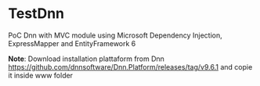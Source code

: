 # TestDnn
PoC Dnn with MVC module using Microsoft Dependency Injection, ExpressMapper and EntityFramework 6

**Note**:
Download installation plattaform from Dnn https://github.com/dnnsoftware/Dnn.Platform/releases/tag/v9.6.1 and copie it inside www folder
